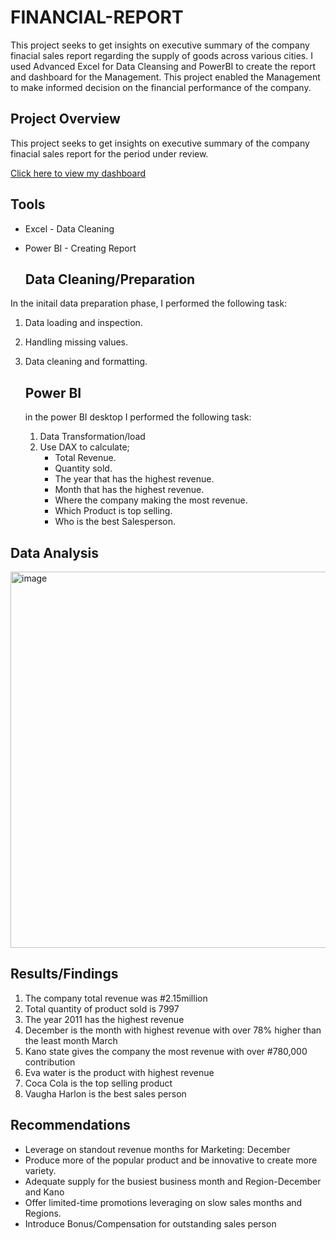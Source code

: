 # FINANCIAL-REPORT
This project seeks to get insights on executive summary of the company finacial sales report regarding the supply of goods across various cities. I used Advanced Excel for Data Cleansing and PowerBI to create the report and dashboard for the Management. This project enabled the Management to make informed decision on the financial performance of the company.

## Project Overview
This project seeks to get insights on executive summary of the company finacial sales report for the period under review.

[Click here to view my dashboard](https://app.powerbi.com/view?r=eyJrIjoiMTMwZjc4N2UtMzExNC00YWQ3LWI3M2EtZDlhNzM4MWFkZWEwIiwidCI6IjlmNGVmYWExLTI3N2EtNGE3OS1iN2NmLWUzMDkzYjMyOGU5OSJ9)

## Tools
- Excel - Data Cleaning
- Power BI - Creating Report



  ## Data Cleaning/Preparation
In the initail data preparation phase, I performed the following task:
1. Data loading and inspection.
2. Handling missing values.
3. Data cleaning and formatting.

   ## Power BI
   in the power BI desktop I performed the following task:
   1. Data Transformation/load
   2. Use DAX to calculate;
      -  Total Revenue.
      -  Quantity sold.
      -  The year that has the highest revenue.
      -  Month that has the highest revenue.
      -  Where the company making the most revenue.
      -  Which Product is top selling.
      -  Who is the best Salesperson.
  ## Data Analysis
 <img width="602" alt="image" src="https://github.com/ChristianUka/SALES-REPORT/assets/173649418/8bd4e42b-c2f4-4971-b6a6-e5c570d5ba18">



  ## Results/Findings
  1. The company total revenue was #2.15million
  2. Total quantity of product sold is 7997
  3. The year 2011 has the highest revenue
  4. December is the month with highest revenue with over 78% higher than the least month March
  5. Kano state gives the company the most revenue with over #780,000 contribution
  6. Eva water is the product with highest revenue
  7. Coca Cola is the top selling product
  8. Vaugha Harlon is the best sales person

## Recommendations
- Leverage on standout revenue months for Marketing: December
- Produce more of the popular product and be innovative to create more variety.
- Adequate supply for the busiest business month and Region-December and Kano
- Offer limited-time promotions leveraging on slow sales months and Regions.
- Introduce Bonus/Compensation for outstanding sales person
